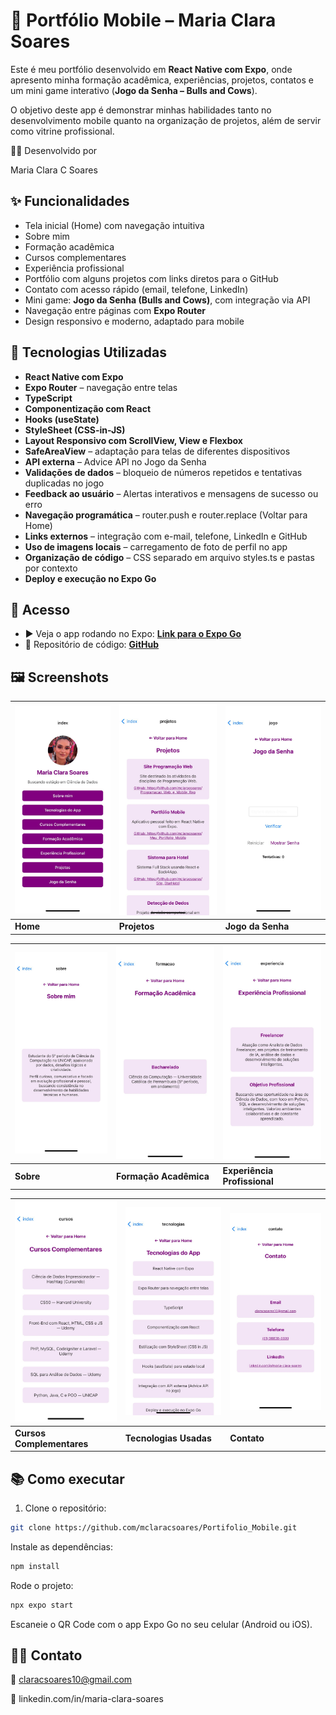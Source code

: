 # 📱 Portfólio Mobile – Maria Clara Soares

Este é meu portfólio desenvolvido em **React Native com Expo**, onde apresento minha formação acadêmica, experiências, projetos, contatos e um mini game interativo (**Jogo da Senha – Bulls and Cows**). 

O objetivo deste app é demonstrar minhas habilidades tanto no desenvolvimento mobile quanto na organização de projetos, além de servir como vitrine profissional.

👩‍💻 Desenvolvido por

Maria Clara C Soares

## ✨ Funcionalidades

-  Tela inicial (Home) com navegação intuitiva
-  Sobre mim
-  Formação acadêmica
-  Cursos complementares
-  Experiência profissional
-  Portfólio com alguns projetos com links diretos para o GitHub
-  Contato com acesso rápido (email, telefone, LinkedIn)
-  Mini game: **Jogo da Senha (Bulls and Cows)**, com integração via API
-  Navegação entre páginas com **Expo Router**
-  Design responsivo e moderno, adaptado para mobile

## 🚀 Tecnologias Utilizadas

- **React Native com Expo**
- **Expo Router** – navegação entre telas
- **TypeScript**
- **Componentização com React**
- **Hooks (useState)**
- **StyleSheet (CSS-in-JS)**
- **Layout Responsivo com ScrollView, View e Flexbox**
- **SafeAreaView** – adaptação para telas de diferentes dispositivos
- **API externa** – Advice API no Jogo da Senha
- **Validações de dados** – bloqueio de números repetidos e tentativas duplicadas no jogo
- **Feedback ao usuário** – Alertas interativos e mensagens de sucesso ou erro
- **Navegação programática** – router.push e router.replace (Voltar para Home)
- **Links externos** – integração com e-mail, telefone, LinkedIn e GitHub
- **Uso de imagens locais** – carregamento de foto de perfil no app
- **Organização de código** – CSS separado em arquivo styles.ts e pastas por contexto
- **Deploy e execução no Expo Go**

## 🔗 Acesso

- ▶️ Veja o app rodando no Expo: [**Link para o Expo Go**](https://expo.dev/preview/update?message=Atualiza%C3%A7%C3%A3o%20com%20novas%20funcionalidades&updateRuntimeVersion=1.0.0&createdAt=2025-05-25T23%3A36%3A20.915Z&slug=exp&projectId=2564d7df-76d6-47e7-a7e5-e92f6c749168&group=33928cf2-073b-4e7e-af8b-46509b93ccba)
- 🧠 Repositório de código: [**GitHub**](https://github.com/mclaracsoares/Projeto_Portifolio_Mobile)

## 🖼️ Screenshots

| <img src="./assets/images/prints/home.jpg" width="180"/> | <img src="./assets/images/prints/projetos.jpg" width="180"/> | <img src="./assets/images/prints/jogodasenha.jpg" width="180"/> |
|-----------------|---------------------|------------------|
| **Home**        | **Projetos**        | **Jogo da Senha**|

| <img src="./assets/images/prints/sobre.jpg" width="180"/> | <img src="./assets/images/prints/formação.jpg" width="180"/> | <img src="./assets/images/prints/experiencia.jpg" width="180"/> |
|-----------------|----------------------------|-------------------------------|
| **Sobre**       | **Formação Acadêmica**     | **Experiência Profissional**  |

| <img src="./assets/images/prints/cursos.jpg" width="180"/> | <img src="./assets/images/prints/tecnologias.jpg" width="180"/> | <img src="./assets/images/prints/contato.jpg" width="180"/> |
|---------------------------|----------------------------|-----------------|
| **Cursos Complementares** | **Tecnologias Usadas**     | **Contato**     |

## 📚 Como executar

1. Clone o repositório:

```bash
git clone https://github.com/mclaracsoares/Portifolio_Mobile.git
```

Instale as dependências:
```bash
npm install
```

Rode o projeto:

```bash
npx expo start
```

Escaneie o QR Code com o app Expo Go no seu celular (Android ou iOS).

## 👩‍💻 Contato

📧 claracsoares10@gmail.com

🔗 linkedin.com/in/maria-clara-soares
